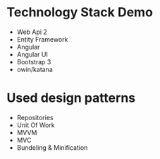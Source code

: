 Technology Stack Demo
=====================
- Web Api 2
- Entity Framework
- Angular
- Angular UI
- Bootstrap 3
- owin/katana


Used design patterns
====================
- Repositories
- Unit Of Work
- MVVM
- MVC
- Bundeling & Minification
